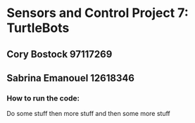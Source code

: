 # Sensors and Control Project 7: TurtleBots
## Cory Bostock 97117269
## Sabrina Emanouel 12618346

### How to run the code:
Do some stuff then more stuff and then some more stuff
